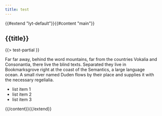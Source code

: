 ```yaml
---
title: test
---
```


{{#extend "lyt-default"}}{{#content "main"}}

## {{title}}

{{> test-partial }}

Far far away, behind the word mountains, far from the countries Vokalia and Consonantia, there live the blind texts. Separated they live in Bookmarksgrove right at the coast of the Semantics, a large language ocean. A small river named Duden flows by their place and supplies it with the necessary regelialia.

- list item 1
- list item 2
- list item 3

{{/content}}{{/extend}}